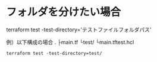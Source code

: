 # フォルダを分けたい場合
terraform test -test-directory='テストファイルフォルダパス'

例）以下構成の場合
.
├main.tf
└test/
   └main.tftest.hcl
```
terraform test -test-directory=test/
```
